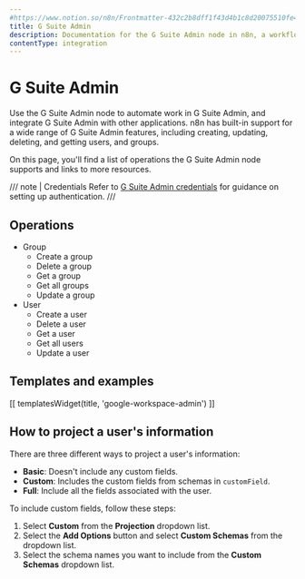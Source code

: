 ```yaml
---
#https://www.notion.so/n8n/Frontmatter-432c2b8dff1f43d4b1c8d20075510fe4
title: G Suite Admin
description: Documentation for the G Suite Admin node in n8n, a workflow automation platform. Includes details of operations and configuration, and links to examples and credentials information.
contentType: integration
---
```


# G Suite Admin

Use the G Suite Admin node to automate work in G Suite Admin, and integrate G Suite Admin with other applications. n8n has built-in support for a wide range of G Suite Admin features, including creating, updating, deleting, and getting users, and groups. 

On this page, you'll find a list of operations the G Suite Admin node supports and links to more resources.

/// note | Credentials
Refer to [G Suite Admin credentials](/integrations/builtin/credentials/google/) for guidance on setting up authentication. 
///

## Operations

* Group
    * Create a group
    * Delete a group
    * Get a group
    * Get all groups
    * Update a group
* User
    * Create a user
    * Delete a user
    * Get a user
    * Get all users
    * Update a user

## Templates and examples

<!-- see https://www.notion.so/n8n/Pull-in-templates-for-the-integrations-pages-37c716837b804d30a33b47475f6e3780 -->
[[ templatesWidget(title, 'google-workspace-admin') ]]

## How to project a user's information

There are three different ways to project a user's information:

- **Basic**: Doesn't include any custom fields.
- **Custom**: Includes the custom fields from schemas in `customField`.
- **Full**: Include all the fields associated with the user.

To include custom fields, follow these steps:

1. Select **Custom** from the **Projection** dropdown list.
2. Select the **Add Options** button and select **Custom Schemas** from the dropdown list.
3. Select the schema names you want to include from the **Custom Schemas** dropdown list.

